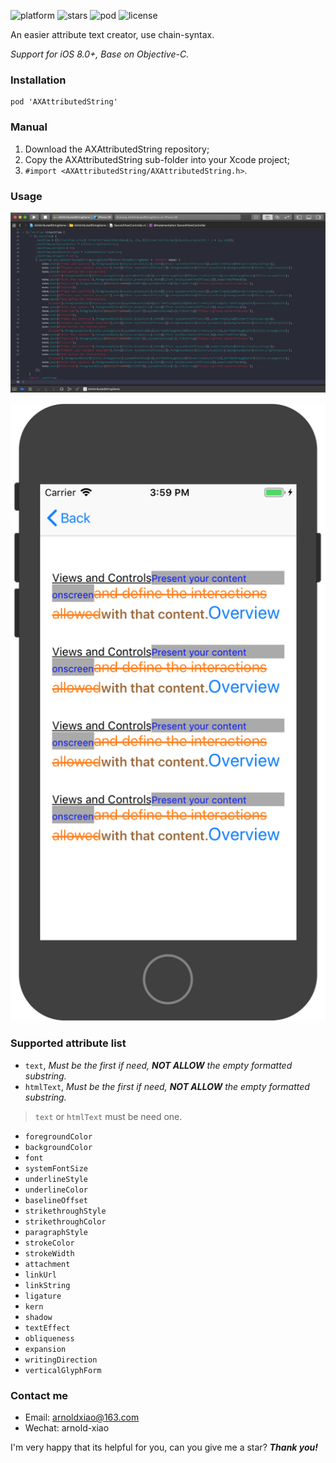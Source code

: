 ![platform](https://img.shields.io/cocoapods/p/AXAttributedString.svg)
![stars](https://img.shields.io/github/stars/arnoldxiao/AXAttributedString.svg)
![pod](https://img.shields.io/cocoapods/v/AXAttributedString.svg)
![license](https://img.shields.io/github/license/arnoldxiao/AXAttributedString.svg)

An easier attribute text creator, use chain-syntax.

*Support for iOS 8.0+, Base on Objective-C.*

### Installation
```
pod 'AXAttributedString'
```

### Manual
1. Download the AXAttributedString repository;
2. Copy the AXAttributedString sub-folder into your Xcode project;
3. ```#import <AXAttributedString/AXAttributedString.h>```.

### Usage
![Code_Example](https://raw.githubusercontent.com/arnoldxiao/AXAttributedString/master/Code_Example%402x.png)

![Screenshot_iPhoneSE](https://raw.githubusercontent.com/arnoldxiao/AXAttributedString/master/UI_Screenshot_iPhoneSE%402x.png)

### Supported attribute list
* ``` text ```, *Must be the first if need, **NOT ALLOW** the empty formatted substring.*
* ``` htmlText ```, *Must be the first if need, **NOT ALLOW** the empty formatted substring.*
> ```text``` or ```htmlText``` must be need one.
* ``` foregroundColor ```
* ``` backgroundColor ```
* ``` font ```
* ``` systemFontSize ```
* ``` underlineStyle ```
* ``` underlineColor ```
* ``` baselineOffset ```
* ``` strikethroughStyle ```
* ``` strikethroughColor ```
* ``` paragraphStyle ```
* ``` strokeColor ```
* ``` strokeWidth ```
* ``` attachment ```
* ``` linkUrl ```
* ``` linkString ```
* ``` ligature ```
* ``` kern ```
* ``` shadow ```
* ``` textEffect ```
* ``` obliqueness ```
* ``` expansion ```
* ``` writingDirection ```
* ``` verticalGlyphForm ```

### Contact me
- Email: <arnoldxiao@163.com>
- Wechat: arnold-xiao

I'm very happy that its helpful for you, can you give me a star? ***Thank you!***

